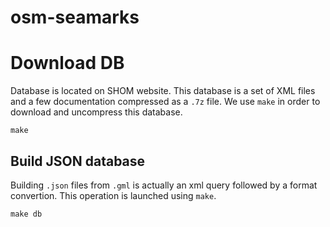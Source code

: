 # osm-seamarks

# Download DB
Database is located on SHOM website. This database is a set of XML files and a few documentation compressed as a `.7z` file. We use `make` in order to download and uncompress this database.
```
make
```

## Build JSON database
Building `.json` files from `.gml` is actually an xml query followed by a format convertion. This operation is launched using `make`.
```
make db
```
